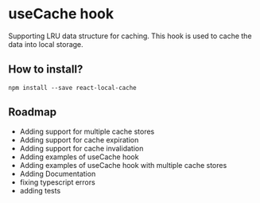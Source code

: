 # useCache hook

Supporting LRU data structure for caching. This hook is used to cache the data into local storage.

## How to install?

    npm install --save react-local-cache

## Roadmap

- Adding support for multiple cache stores
- Adding support for cache expiration
- Adding support for cache invalidation
- Adding examples of useCache hook
- Adding examples of useCache hook with multiple cache stores
- Adding Documentation
- fixing typescript errors
- adding tests
